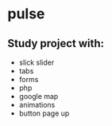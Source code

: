 # pulse
## Study project with:  
+ slick slider   
+ tabs   
+ forms
+ php
+ google map  
+ animations  
+ button page up
